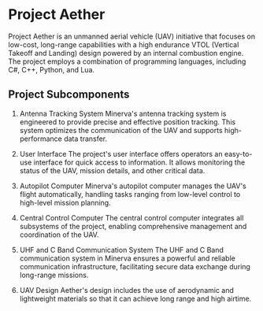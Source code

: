 
# Project Aether

Project Aether is an unmanned aerial vehicle (UAV) initiative that focuses on low-cost, long-range capabilities with a high endurance VTOL (Vertical Takeoff and Landing) design powered by an internal combustion engine. The project employs a combination of programming languages, including C#, C++, Python, and Lua.


## Project Subcomponents

1) Antenna Tracking System
Minerva's antenna tracking system is engineered to provide precise and effective position tracking. This system optimizes the communication of the UAV and supports high-performance data transfer.

2) User Interface
The project's user interface offers operators an easy-to-use interface for quick access to information. It allows monitoring the status of the UAV, mission details, and other critical data.

3) Autopilot Computer
Minerva's autopilot computer manages the UAV's flight automatically, handling tasks ranging from low-level control to high-level mission planning.

5) Central Control Computer
The central control computer integrates all subsystems of the project, enabling comprehensive management and coordination of the UAV.

6) UHF and C Band Communication System
The UHF and C Band communication system in Minerva ensures a powerful and reliable communication infrastructure, facilitating secure data exchange during long-range missions.

7) UAV Design
 Aether's design includes the use of aerodynamic and lightweight materials so that it can achieve long range and high airtime.


